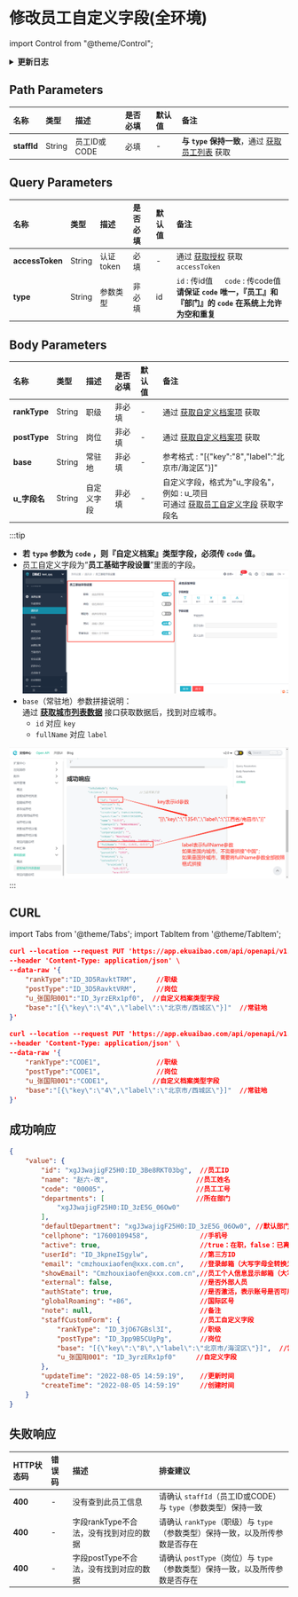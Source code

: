 # 修改员工自定义字段(全环境)

import Control from "@theme/Control";

<Control
method="PUT"
url="/api/openapi/v1.1/staffs/$`staffId`/customFields"
/>

<details>
  <summary><b>更新日志</b></summary>
  <div>

  [**1.19.0**](/docs/open-api/notice/update-log#1190)&emsp;-> 🐞 响应信息中新增了 `globalRoaming`（国际区号）字段。<br/>
  [**1.4.0**](/docs/open-api/notice/update-log#140) &emsp; -> 🚀 接口升级 `v1.1` 版本，新增 `type` 类型参数，支持 `id` 或 `code` 传参。<br/>
  [**0.7.149**](/docs/open-api/notice/update-log#07149) -> 🆕 新增了本接口。<br/>

  </div>
</details>

## Path Parameters

| 名称 | 类型 | 描述 | 是否必填 | 默认值 | 备注 |
| :--- | :--- | :--- | :--- |:--- | :--- |
| **staffId** | String | 员工ID或CODE | 必填 | - | **与 `type` 保持一致**，通过 [获取员工列表](/docs/open-api/corporation/get-all-staffs) 获取 | 

## Query Parameters

| 名称 | 类型 | 描述 | 是否必填 | 默认值 | 备注 |
| :--- | :--- | :--- | :--- |:--- | :--- |
| **accessToken** | String | 认证token | 必填  | - | 通过 [获取授权](/docs/open-api/getting-started/auth) 获取 `accessToken` |
| **type**        | String | 参数类型   | 非必填 | id | `id` : 传id值 &emsp; `code` : 传code值<br/>**请保证 `code` 唯一，『员工』和『部门』的 `code` 在系统上允许为空和重复** |


## Body Parameters

| 名称 | 类型 | 描述 | 是否必填 | 默认值 | 备注 |
| :--- | :--- | :--- | :--- |:--- | :--- |
| **rankType** | String | 职级	    | 非必填 | - | 通过 [获取自定义档案项](/docs/open-api/dimensions/get-dimension-items) 获取 |
| **postType** | String | 岗位	    | 非必填 | - | 通过 [获取自定义档案项](/docs/open-api/dimensions/get-dimension-items) 获取 |
| **base**     | String | 常驻地     | 非必填 | - | 参考格式 : "[{\"key\":\"8\",\"label\":\"北京市/海淀区\"}]" |
| **u_字段名**  | String | 自定义字段	| 非必填 | - | 自定义字段，格式为"u\_字段名"，例如 : u\_项目<br/>可通过 [获取员工自定义字段](/docs/open-api/contacts/get-allCustomeProperty) 获取字段名|

:::tip
- **若 `type` 参数为 `code` ，则『自定义档案』类型字段，必须传 `code` 值。**
- 员工自定义字段为“**员工基础字段设置**”里面的字段。
  ![image](images/customFields.png)
- `base`（常驻地）参数拼接说明：<br/>
  通过 **[获取城市列表数据](/docs/open-api/basedata/get-basedata-city)** 接口获取数据后，找到对应城市。
  - `id` 对应 `key`
  - `fullName` 对应 `label`

![城市字段拼接示例](images/城市字段拼接示例.png)
:::

## CURL

import Tabs from '@theme/Tabs';
import TabItem from '@theme/TabItem';

<Tabs>
<TabItem value="id" label="id" default>

```json
curl --location --request PUT 'https://app.ekuaibao.com/api/openapi/v1.1/staffs/$xgJ3wajigF25H0:ID_3Be8RKT03bg/customFields?accessToken=ID_3D5RavktZRM:xgJ3wajigF25H0' \
--header 'Content-Type: application/json' \
--data-raw '{
    "rankType":"ID_3D5RavktTRM",     //职级       
    "postType":"ID_3D5RavktVRM",     //岗位
    "u_张国阳001":"ID_3yrzERx1pf0",  //自定义档案类型字段
    "base":"[{\"key\":\"4\",\"label\":\"北京市/西城区\"}]"  //常驻地
}'
```
</TabItem>
<TabItem value="code" label="code">

```json
curl --location --request PUT 'https://app.ekuaibao.com/api/openapi/v1.1/staffs/$00005/customFields?accessToken=ID_3D5RavktZRM:xgJ3wajigF25H0&type=code' \
--header 'Content-Type: application/json' \
--data-raw '{
    "rankType":"CODE1",              //职级    
    "postType":"CODE1",              //岗位
    "u_张国阳001":"CODE1",           //自定义档案类型字段
    "base":"[{\"key\":\"4\",\"label\":\"北京市/西城区\"}]"  //常驻地
}'
```
</TabItem>
</Tabs>

## 成功响应
```json
{
    "value": {
        "id": "xgJ3wajigF25H0:ID_3Be8RKT03bg",  //员工ID
        "name": "赵六-改",                      //员工姓名
        "code": "00005",                       //员工工号
        "departments": [                       //所在部门
            "xgJ3wajigF25H0:ID_3zE5G_06Ow0"
        ],
        "defaultDepartment": "xgJ3wajigF25H0:ID_3zE5G_06Ow0", //默认部门ID
        "cellphone": "17600109458",             //手机号
        "active": true,                         //true：在职，false：已离职（账号逻辑删除，在系统上不可见）
        "userId": "ID_3kpneISgylw",             //第三方ID
        "email": "cmzhouxiaofen@xxx.com.cn",    //登录邮箱（大写字母全转换为小写字母）
        "showEmail": "Cmzhouxiaofen@xxx.com.cn",//员工个人信息显示邮箱（大写字母保持不变）
        "external": false,                      //是否外部人员
        "authState": true,                      //是否激活，表示账号是否可用
        "globalRoaming": "+86",                 //国际区号
        "note": null,                           //备注
        "staffCustomForm": {                    //员工自定义字段
            "rankType": "ID_3jO67GBsl3I",       //职级
            "postType": "ID_3pp9B5CUgPg",       //岗位
            "base": "[{\"key\":\"8\",\"label\":\"北京市/海淀区\"}]",  //常驻地
            "u_张国阳001": "ID_3yrzERx1pf0"     //自定义字段
        },
        "updateTime": "2022-08-05 14:59:19",    //更新时间
        "createTime": "2022-08-05 14:59:19"     //创建时间
    }
}
```

## 失败响应

| HTTP状态码 | 错误码 | 描述 | 排查建议 |
| :--- | :--- | :--- | :--- |
| **400** | - | 没有查到此员工信息 | 请确认 `staffId`（员工ID或CODE）与 `type`（参数类型）保持一致 | 
| **400** | - | 字段rankType不合法，没有找到对应的数据 | 请确认 `rankType`（职级）与 `type`（参数类型）保持一致，以及所传参数是否存在 | 
| **400** | - | 字段postType不合法，没有找到对应的数据 | 请确认 `postType`（岗位）与 `type`（参数类型）保持一致，以及所传参数是否存在 | 
